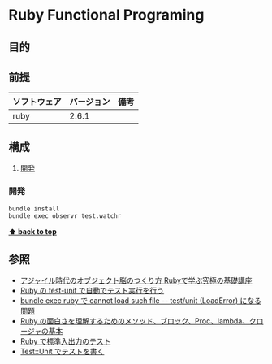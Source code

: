 # Ruby Functional Programing

## 目的

## 前提

| ソフトウェア | バージョン | 備考 |
| :----------- | :--------- | :--- |
| ruby         | 2.6.1      |      |

## 構成

1. [開発](#開発)

### 開発

```bash
bundle install
bundle exec observr test.watchr
```

**[⬆ back to top](#構成)**

## 参照

- [アジャイル時代のオブジェクト脳のつくり方 Rubyで学ぶ究極の基礎講座](https://www.amazon.co.jp/dp/B0734GH91L/ref=dp-kindle-redirect?_encoding=UTF8&btkr=1)
- [Ruby の test-unit で自動でテスト実行を行う](http://rochefort.hatenablog.com/entry/ruby_test_unit_observr)
- [bundle exec ruby で cannot load such file -- test/unit (LoadError) になる問題](https://qiita.com/makito/items/5550ebba388ead0f96cc)
- [Ruby の面白さを理解するためのメソッド、ブロック、Proc、lambda、クロージャの基本](https://www.atmarkit.co.jp/ait/articles/1409/29/news035_3.html)
- [Ruby で標準入出力のテスト](https://qiita.com/key-amb/items/a134e2c3bea172b3deeb)
- [Test::Unit でテストを書く](https://qiita.com/repeatedly/items/727b08599d87af7fa671)
